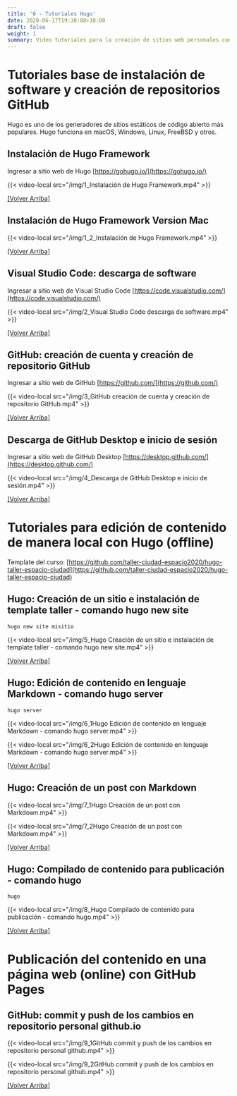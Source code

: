 ```yaml
---
title: '0 - Tutoriales Hugo'
date: 2020-06-17T19:30:08+10:00
draft: false
weight: 1
summary: Video tutoriales para la creación de sitios web personales con Hugo.
---
```


<!-- Contenido del Post -->


# Tutoriales base de instalación de software y creación de repositorios GitHub

Hugo es uno de los generadores de sitios estáticos de código abierto más populares. Hugo funciona en macOS, Windows, Linux, FreeBSD y otros.

<!-- Separador -->

## Instalación de Hugo Framework

Ingresar a sitio web de Hugo [https://gohugo.io/](https://gohugo.io/)

{{< video-local src="/img/1_Instalación de Hugo Framework.mp4" >}}

[[Volver Arriba]](#top)

<!-- Separador -->

## Instalación de Hugo Framework Version Mac

{{< video-local src="/img/1_2_Instalación de Hugo Framework.mp4" >}}

[[Volver Arriba]](#top)

<!-- Separador -->

## Visual Studio Code: descarga de software

Ingresar a sitio web de Visual Studio Code [https://code.visualstudio.com/](https://code.visualstudio.com/)

{{< video-local src="/img/2_Visual Studio Code descarga de software.mp4" >}}

[[Volver Arriba]](#top)

<!-- Separador -->

## GitHub: creación de cuenta y creación de repositorio GitHub

Ingresar a sitio web de GitHub [https://github.com/](https://github.com/)

{{< video-local src="/img/3_GitHub creación de cuenta y creación de repositorio GitHub.mp4" >}}

[[Volver Arriba]](#top)

<!-- Separador -->

## Descarga de GitHub Desktop e inicio de sesión 

Ingresar a sitio web de GitHub Desktop [https://desktop.github.com/](https://desktop.github.com/)

{{< video-local src="/img/4_Descarga de GitHub Desktop e inicio de sesión.mp4" >}}

[[Volver Arriba]](#top)

<!-- Separador -->

# Tutoriales para edición de contenido de manera local con Hugo (offline) 

Template del curso: [https://github.com/taller-ciudad-espacio2020/hugo-taller-espacio-ciudad](https://github.com/taller-ciudad-espacio2020/hugo-taller-espacio-ciudad) 

## Hugo: Creación de un sitio e instalación de template taller - comando hugo new site

```
hugo new site misitio
```

{{< video-local src="/img/5_Hugo Creación de un sitio e instalación de template taller - comando hugo new site.mp4" >}}

[[Volver Arriba]](#top)

<!-- Separador -->

## Hugo: Edición de contenido en lenguaje Markdown - comando hugo server

```
hugo server
```

{{< video-local src="/img/6_1Hugo Edición de contenido en lenguaje Markdown - comando hugo server.mp4" >}}

{{< video-local src="/img/6_2Hugo Edición de contenido en lenguaje Markdown - comando hugo server.mp4" >}}

[[Volver Arriba]](#top)

<!-- Separador -->

## Hugo: Creación de un post con Markdown

{{< video-local src="/img/7_1Hugo Creación de un post con Markdown.mp4" >}}

{{< video-local src="/img/7_2Hugo Creación de un post con Markdown.mp4" >}}

[[Volver Arriba]](#top)

<!-- Separador -->

## Hugo: Compilado de contenido para publicación - comando hugo

```
hugo 
```

{{< video-local src="/img/8_Hugo Compilado de contenido para publicación - comando hugo.mp4" >}}

[[Volver Arriba]](#top)

<!-- Separador -->

# Publicación del contenido en una página web (online) con GitHub Pages

## GitHub: commit y push de los cambios en repositorio personal github.io

{{< video-local src="/img/9_1GitHub commit y push de los cambios en repositorio personal github.mp4" >}}

{{< video-local src="/img/9_2GitHub commit y push de los cambios en repositorio personal github.mp4" >}}

[[Volver Arriba]](#top)

<!-- Separador -->


